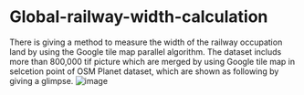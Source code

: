 # Global-railway-width-calculation
There is giving a method to measure the width of the railway occupation land by using the Google tile map parallel algorithm.
The dataset includs more than 800,000 tif picture which are merged by using Google tile map in selcetion point of OSM Planet dataset, which are shown as following by giving a glimpse.
![image](https://user-images.githubusercontent.com/56990045/209607740-975cdb29-8ab6-4fa2-811c-4a8fa93b77ae.png)
